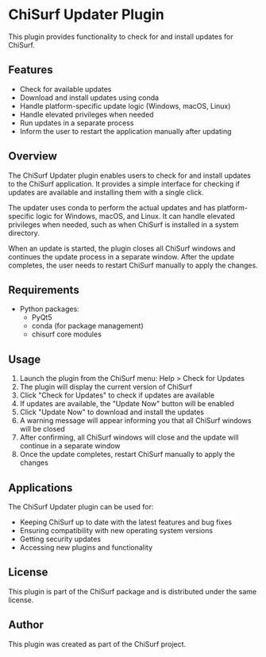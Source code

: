 # ChiSurf Updater Plugin

This plugin provides functionality to check for and install updates for ChiSurf.

## Features

- Check for available updates
- Download and install updates using conda
- Handle platform-specific update logic (Windows, macOS, Linux)
- Handle elevated privileges when needed
- Run updates in a separate process
- Inform the user to restart the application manually after updating

## Overview

The ChiSurf Updater plugin enables users to check for and install updates to the ChiSurf application. It provides a 
simple interface for checking if updates are available and installing them with a single click.

The updater uses conda to perform the actual updates and has platform-specific logic for Windows, macOS, and Linux. 
It can handle elevated privileges when needed, such as when ChiSurf is installed in a system directory.

When an update is started, the plugin closes all ChiSurf windows and continues the update process in a separate window.
After the update completes, the user needs to restart ChiSurf manually to apply the changes.

## Requirements

- Python packages:
  - PyQt5
  - conda (for package management)
  - chisurf core modules

## Usage

1. Launch the plugin from the ChiSurf menu: Help > Check for Updates
2. The plugin will display the current version of ChiSurf
3. Click "Check for Updates" to check if updates are available
4. If updates are available, the "Update Now" button will be enabled
5. Click "Update Now" to download and install the updates
6. A warning message will appear informing you that all ChiSurf windows will be closed
7. After confirming, all ChiSurf windows will close and the update will continue in a separate window
8. Once the update completes, restart ChiSurf manually to apply the changes

## Applications

The ChiSurf Updater plugin can be used for:
- Keeping ChiSurf up to date with the latest features and bug fixes
- Ensuring compatibility with new operating system versions
- Getting security updates
- Accessing new plugins and functionality

## License

This plugin is part of the ChiSurf package and is distributed under the same license.

## Author

This plugin was created as part of the ChiSurf project.
